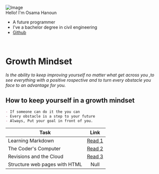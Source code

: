 
![Image](https://scontent.famm7-1.fna.fbcdn.net/v/t1.0-1/p160x160/58442795_2421104807948601_58094487854907392_o.jpg?_nc_cat=106&_nc_sid=dbb9e7&_nc_ohc=OQDj5ed-q4EAX88Lc2_&_nc_ht=scontent.famm7-1.fna&_nc_tp=6&oh=52df71f72408bd4c1d17c6c5fa8419ed&oe=5EB71141)
<br>
Hello! I'm Osama Hanoun 
- A future programmer
- I've a bachelor degree in civil engineering <br>
- [Github](https://github.com/OsamaHanoun/)
<br>

# **Growth Mindset**

_Is the ability to keep improving yourself no matter what get across you ,to see everything with a positive rospective and to turn every obstacle you face to an advantage for you._

## **How to keep yourself in a growth mindset**
```markdown
- If someone can do it the you can
- Every obstacle is a step to your future
- Always, Put your goal in front of you.

```

| Task  |  Link |
|---|:-:|
|  Learning Markdown | [Read 1](https://osamahanoun.github.io/learning-journal/Read1)  |
| The Coder's Computer  |  [Read 2](https://osamahanoun.github.io/learning-journal/Read2) |
|   Revisions and the Cloud | [Read 3](https://osamahanoun.github.io/learning-journal/Read3) |
|  Structure web pages with HTML | Null  |


